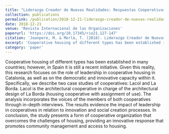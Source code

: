 ```yaml
---
title: "Liderazgo Creador de Nuevas Realidades: Respuestas Cooperativas a los Desafíos de la Vivienda"
collection: publications
permalink: /publication/2018-12-21-liderazgo-creador-de-nuevas-realidades
date: 2018-12-21
venue: 'Revista Internacional de las Organizaciones'
paperurl: 'https://doi.org/10.17345/rio21.127-147'
citation: 'Joanpere, M. & Morlà, T. (2018). Liderazgo Creador de Nuevas Realidades. Respuestas Cooperativas a los Desafíos de la Vivienda. Revista Internacional de las Organizaciones, 21, 127-147.'
excerpt: 'Cooperative housing of different types has been established in many countries; however, in Spain it is still a recent initiative. Given this reality, this research focuses on the role of leadership in cooperative housing in Catalonia, as well as on the democratic and innovative capacity within it.'
category: 'paper'
---
```


Cooperative housing of different types has been established in many countries; however, in Spain it is still a recent initiative. Given this reality, this research focuses on the role of leadership in cooperative housing in Catalonia, as well as on the democratic and innovative capacity within it. Specifically, we describe two case studies of cooperatives: Lacol and La Borda. Lacol is the architectural cooperative in charge of the architectural design of La Borda (housing cooperative with assignment of use). The analysis incorporates the voices of the members of both cooperatives through in-depth interviews. The results evidence the impact of leadership in cooperatives in
relation to innovation and social creation processes. In conclusion, the study presents a form of cooperative organization that overcomes the challenges of housing, providing an innovative response that promotes community management and access to housing.